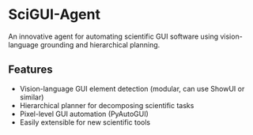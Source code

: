 # SciGUI-Agent

An innovative agent for automating scientific GUI software using vision-language grounding and hierarchical planning.

## Features

- Vision-language GUI element detection (modular, can use ShowUI or similar)
- Hierarchical planner for decomposing scientific tasks
- Pixel-level GUI automation (PyAutoGUI)
- Easily extensible for new scientific tools
